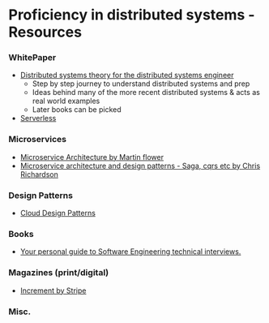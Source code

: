 # Proficiency in distributed systems - Resources

### WhitePaper
* [Distributed systems theory for the distributed systems engineer](https://www.the-paper-trail.org/post/2014-08-09-distributed-systems-theory-for-the-distributed-systems-engineer/)
	* Step by step journey to understand distributed systems and prep
	* Ideas behind many of the more recent distributed systems & acts as real world examples
	* Later books can be picked
* [Serverless](https://cloud.google.com/serverless/whitepaper)

### Microservices
* [Microservice Architecture by Martin flower](https://martinfowler.com/articles/microservice-testing/)
* [Microservice architecture and design patterns - Saga, cqrs etc  by Chris Richardson](https://microservices.io/index.html)

### Design Patterns
* [Cloud Design Patterns](https://docs.microsoft.com/en-us/azure/architecture/patterns/)

### Books
* [Your personal guide to Software Engineering technical interviews.](https://github.com/kdn251/interviews)

### Magazines (print/digital)
* [Increment by Stripe](https://increment.com/issues/)

### Misc.